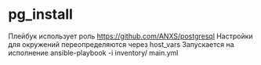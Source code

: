 # pg_install

Плейбук использует роль https://github.com/ANXS/postgresql
Настройки для окружений переопределяются через host_vars
Запускается на исполнение
ansible-playbook -i inventory/ main.yml

